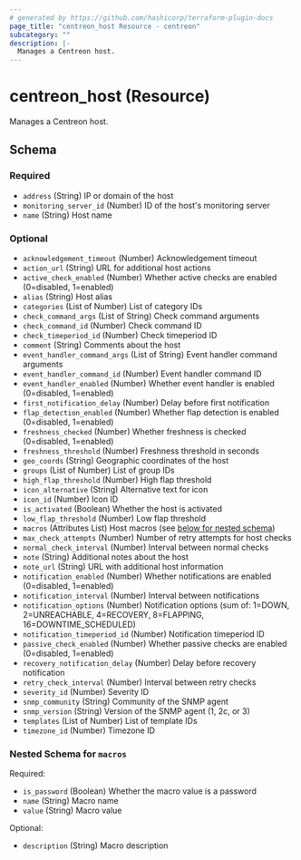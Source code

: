 ```yaml
---
# generated by https://github.com/hashicorp/terraform-plugin-docs
page_title: "centreon_host Resource - centreon"
subcategory: ""
description: |-
  Manages a Centreon host.
---
```


# centreon_host (Resource)

Manages a Centreon host.



<!-- schema generated by tfplugindocs -->
## Schema

### Required

- `address` (String) IP or domain of the host
- `monitoring_server_id` (Number) ID of the host's monitoring server
- `name` (String) Host name

### Optional

- `acknowledgement_timeout` (Number) Acknowledgement timeout
- `action_url` (String) URL for additional host actions
- `active_check_enabled` (Number) Whether active checks are enabled (0=disabled, 1=enabled)
- `alias` (String) Host alias
- `categories` (List of Number) List of category IDs
- `check_command_args` (List of String) Check command arguments
- `check_command_id` (Number) Check command ID
- `check_timeperiod_id` (Number) Check timeperiod ID
- `comment` (String) Comments about the host
- `event_handler_command_args` (List of String) Event handler command arguments
- `event_handler_command_id` (Number) Event handler command ID
- `event_handler_enabled` (Number) Whether event handler is enabled (0=disabled, 1=enabled)
- `first_notification_delay` (Number) Delay before first notification
- `flap_detection_enabled` (Number) Whether flap detection is enabled (0=disabled, 1=enabled)
- `freshness_checked` (Number) Whether freshness is checked (0=disabled, 1=enabled)
- `freshness_threshold` (Number) Freshness threshold in seconds
- `geo_coords` (String) Geographic coordinates of the host
- `groups` (List of Number) List of group IDs
- `high_flap_threshold` (Number) High flap threshold
- `icon_alternative` (String) Alternative text for icon
- `icon_id` (Number) Icon ID
- `is_activated` (Boolean) Whether the host is activated
- `low_flap_threshold` (Number) Low flap threshold
- `macros` (Attributes List) Host macros (see [below for nested schema](#nestedatt--macros))
- `max_check_attempts` (Number) Number of retry attempts for host checks
- `normal_check_interval` (Number) Interval between normal checks
- `note` (String) Additional notes about the host
- `note_url` (String) URL with additional host information
- `notification_enabled` (Number) Whether notifications are enabled (0=disabled, 1=enabled)
- `notification_interval` (Number) Interval between notifications
- `notification_options` (Number) Notification options (sum of: 1=DOWN, 2=UNREACHABLE, 4=RECOVERY, 8=FLAPPING, 16=DOWNTIME_SCHEDULED)
- `notification_timeperiod_id` (Number) Notification timeperiod ID
- `passive_check_enabled` (Number) Whether passive checks are enabled (0=disabled, 1=enabled)
- `recovery_notification_delay` (Number) Delay before recovery notification
- `retry_check_interval` (Number) Interval between retry checks
- `severity_id` (Number) Severity ID
- `snmp_community` (String) Community of the SNMP agent
- `snmp_version` (String) Version of the SNMP agent (1, 2c, or 3)
- `templates` (List of Number) List of template IDs
- `timezone_id` (Number) Timezone ID

<a id="nestedatt--macros"></a>
### Nested Schema for `macros`

Required:

- `is_password` (Boolean) Whether the macro value is a password
- `name` (String) Macro name
- `value` (String) Macro value

Optional:

- `description` (String) Macro description
